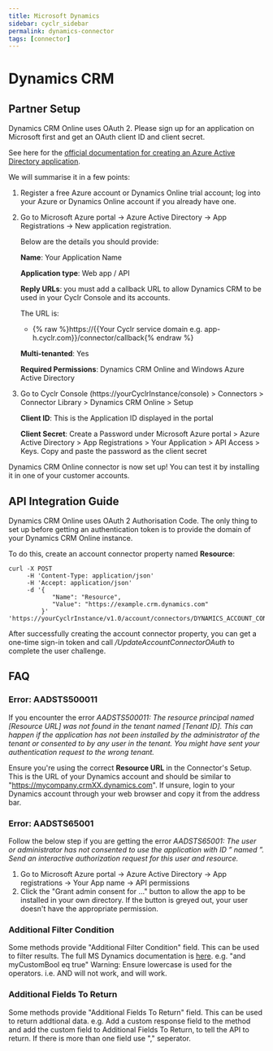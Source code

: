 ```yaml
---
title: Microsoft Dynamics
sidebar: cyclr_sidebar
permalink: dynamics-connector
tags: [connector]
---
```


# Dynamics CRM #

Partner Setup
-------------

Dynamics CRM Online uses OAuth 2. Please sign up for an application on Microsoft first and get an OAuth client ID and client secret.

See here for the [official documentation for creating an Azure Active Directory application](https://docs.microsoft.com/en-us/azure/active-directory/develop/active-directory-integrating-applications).

We will summarise it in a few points:

1. Register a free Azure account or Dynamics Online trial account; log into your Azure or Dynamics Online account if you already have one.
2. Go to Microsoft Azure portal -> Azure Active Directory -> App Registrations -> New application registration.

   Below are the details you should provide:

   **Name**: Your Application Name

   **Application type**: Web app / API

   **Reply URLs**: you must add a callback URL to allow Dynamics CRM to be used in your Cyclr Console and its accounts.

   The URL is:

   * {% raw %}https://{{Your Cyclr service domain e.g. app-h.cyclr.com}}/connector/callback{% endraw %}

   **Multi-tenanted**: Yes

   **Required Permissions**: Dynamics CRM Online and Windows Azure Active Directory

3. Go to Cyclr Console (https://yourCyclrInstance/console) > Connectors > Connector Library > Dynamics CRM Online > Setup

   **Client ID**: This is the Application ID displayed in the portal

   **Client Secret**: Create a Password under Microsoft Azure portal > Azure Active Directory > App Registrations > Your Application > API Access > Keys. Copy and paste the password as the client secret

Dynamics CRM Online connector is now set up! You can test it by installing it in one of your customer accounts.

API Integration Guide
---------------------

Dynamics CRM Online uses OAuth 2 Authorisation Code. The only thing to set up before getting an authentication token is to provide the domain of your Dynamics CRM Online instance.

To do this, create an account connector property named **Resource**:

```
curl -X POST 
     -H 'Content-Type: application/json' 
     -H 'Accept: application/json' 
     -d '{
            "Name": "Resource",
            "Value": "https://example.crm.dynamics.com"
         }'
'https://yourCyclrInstance/v1.0/account/connectors/DYNAMICS_ACCOUNT_CONNECTOR_ID/properties'
```

After successfully creating the account connector property, you can get a one-time sign-in token and call _/UpdateAccountConnectorOAuth_ to complete the user challenge.

FAQ
---

### Error: AADSTS500011

If you encounter the error *AADSTS500011: The resource principal named [Resource URL] was not found in the tenant named [Tenant ID]. This can happen if the application has not been installed by the administrator of the tenant or consented to by any user in the tenant. You might have sent your authentication request to the wrong tenant.*

Ensure you're using the correct **Resource URL** in the Connector's Setup.  This is the URL of your Dynamics account and should be similar to "https://mycompany.crmXX.dynamics.com".  If unsure, login to your Dynamics account through your web browser and copy it from the address bar.

### Error: AADSTS65001

Follow the below step if you are getting the error *AADSTS65001: The user or administrator has not consented to use the application with ID ” named ”. Send an interactive authorization request for this user and resource.*

1.  Go to Microsoft Azure portal -> Azure Active Directory -> App registrations -> Your App name -> API permissions
2.  Click the "Grant admin consent for ..." button to allow the app to be installed in your own directory.  If the button is greyed out, your user doesn't have the appropriate permission.

### Additional Filter Condition

Some methods provide "Additional Filter Condition" field. This can be used to filter results. The full MS Dynamics documentation is [here](https://docs.microsoft.com/en-us/powerapps/developer/common-data-service/webapi/query-data-web-api#filter-results). 
e.g. "and myCustomBool eq true"
Warning: Ensure lowercase is used for the operators. i.e. AND will not work, and will work.

### Additional Fields To Return
Some methods provide "Additional Fields To Return" field. This can be used to return addtional data. e.g. Add a custom response field to the method and add the custom field to Additional Fields To Return, to tell the API to return. If there is more than one field use "," seperator.
